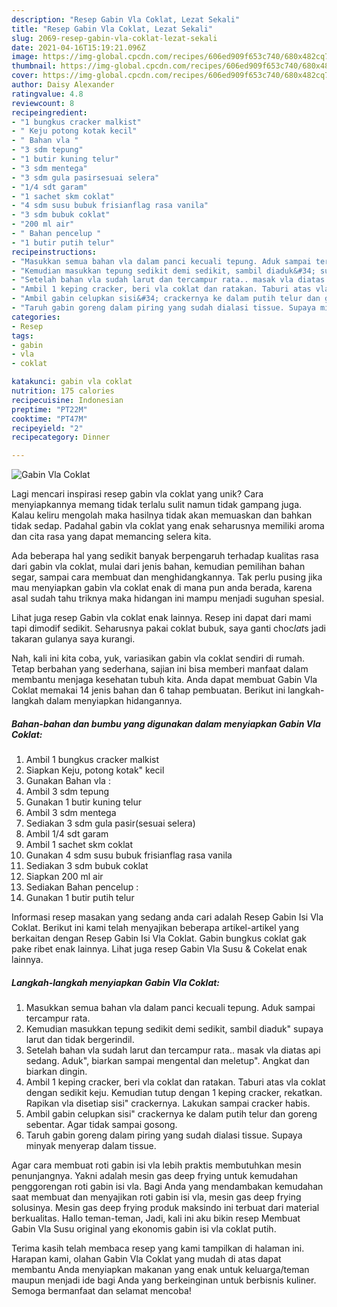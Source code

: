 ```yaml
---
description: "Resep Gabin Vla Coklat, Lezat Sekali"
title: "Resep Gabin Vla Coklat, Lezat Sekali"
slug: 2069-resep-gabin-vla-coklat-lezat-sekali
date: 2021-04-16T15:19:21.096Z
image: https://img-global.cpcdn.com/recipes/606ed909f653c740/680x482cq70/gabin-vla-coklat-foto-resep-utama.jpg
thumbnail: https://img-global.cpcdn.com/recipes/606ed909f653c740/680x482cq70/gabin-vla-coklat-foto-resep-utama.jpg
cover: https://img-global.cpcdn.com/recipes/606ed909f653c740/680x482cq70/gabin-vla-coklat-foto-resep-utama.jpg
author: Daisy Alexander
ratingvalue: 4.8
reviewcount: 8
recipeingredient:
- "1 bungkus cracker malkist"
- " Keju potong kotak kecil"
- " Bahan vla "
- "3 sdm tepung"
- "1 butir kuning telur"
- "3 sdm mentega"
- "3 sdm gula pasirsesuai selera"
- "1/4 sdt garam"
- "1 sachet skm coklat"
- "4 sdm susu bubuk frisianflag rasa vanila"
- "3 sdm bubuk coklat"
- "200 ml air"
- " Bahan pencelup "
- "1 butir putih telur"
recipeinstructions:
- "Masukkan semua bahan vla dalam panci kecuali tepung. Aduk sampai tercampur rata."
- "Kemudian masukkan tepung sedikit demi sedikit, sambil diaduk&#34; supaya larut dan tidak bergerindil."
- "Setelah bahan vla sudah larut dan tercampur rata.. masak vla diatas api sedang. Aduk&#34;, biarkan sampai mengental dan meletup&#34;. Angkat dan biarkan dingin."
- "Ambil 1 keping cracker, beri vla coklat dan ratakan. Taburi atas vla coklat dengan sedikit keju. Kemudian tutup dengan 1 keping cracker, rekatkan. Rapikan vla disetiap sisi&#34; crackernya. Lakukan sampai cracker habis."
- "Ambil gabin celupkan sisi&#34; crackernya ke dalam putih telur dan goreng sebentar. Agar tidak sampai gosong."
- "Taruh gabin goreng dalam piring yang sudah dialasi tissue. Supaya minyak menyerap dalam tissue."
categories:
- Resep
tags:
- gabin
- vla
- coklat

katakunci: gabin vla coklat 
nutrition: 175 calories
recipecuisine: Indonesian
preptime: "PT22M"
cooktime: "PT47M"
recipeyield: "2"
recipecategory: Dinner

---
```



![Gabin Vla Coklat](https://img-global.cpcdn.com/recipes/606ed909f653c740/680x482cq70/gabin-vla-coklat-foto-resep-utama.jpg)

Lagi mencari inspirasi resep gabin vla coklat yang unik? Cara menyiapkannya memang tidak terlalu sulit namun tidak gampang juga. Kalau keliru mengolah maka hasilnya tidak akan memuaskan dan bahkan tidak sedap. Padahal gabin vla coklat yang enak seharusnya memiliki aroma dan cita rasa yang dapat memancing selera kita.

Ada beberapa hal yang sedikit banyak berpengaruh terhadap kualitas rasa dari gabin vla coklat, mulai dari jenis bahan, kemudian pemilihan bahan segar, sampai cara membuat dan menghidangkannya. Tak perlu pusing jika mau menyiapkan gabin vla coklat enak di mana pun anda berada, karena asal sudah tahu triknya maka hidangan ini mampu menjadi suguhan spesial.

Lihat juga resep Gabin vla coklat enak lainnya. Resep ini dapat dari mami tapi dimodif sedikit. Seharusnya pakai coklat bubuk, saya ganti choc*lat*s jadi takaran gulanya saya kurangi.


Nah, kali ini kita coba, yuk, variasikan gabin vla coklat sendiri di rumah. Tetap berbahan yang sederhana, sajian ini bisa memberi manfaat dalam membantu menjaga kesehatan tubuh kita. Anda dapat membuat Gabin Vla Coklat memakai 14 jenis bahan dan 6 tahap pembuatan. Berikut ini langkah-langkah dalam menyiapkan hidangannya.

<!--inarticleads1-->

##### Bahan-bahan dan bumbu yang digunakan dalam menyiapkan Gabin Vla Coklat:

1. Ambil 1 bungkus cracker malkist
1. Siapkan  Keju, potong kotak&#34; kecil
1. Gunakan  Bahan vla :
1. Ambil 3 sdm tepung
1. Gunakan 1 butir kuning telur
1. Ambil 3 sdm mentega
1. Sediakan 3 sdm gula pasir(sesuai selera)
1. Ambil 1/4 sdt garam
1. Ambil 1 sachet skm coklat
1. Gunakan 4 sdm susu bubuk frisianflag rasa vanila
1. Sediakan 3 sdm bubuk coklat
1. Siapkan 200 ml air
1. Sediakan  Bahan pencelup :
1. Gunakan 1 butir putih telur


Informasi resep masakan yang sedang anda cari adalah Resep Gabin Isi Vla Coklat. Berikut ini kami telah menyajikan beberapa artikel-artikel yang berkaitan dengan Resep Gabin Isi Vla Coklat. Gabin bungkus coklat gak pake ribet enak lainnya. Lihat juga resep Gabin Vla Susu &amp; Cokelat enak lainnya. 

<!--inarticleads2-->

##### Langkah-langkah menyiapkan Gabin Vla Coklat:

1. Masukkan semua bahan vla dalam panci kecuali tepung. Aduk sampai tercampur rata.
1. Kemudian masukkan tepung sedikit demi sedikit, sambil diaduk&#34; supaya larut dan tidak bergerindil.
1. Setelah bahan vla sudah larut dan tercampur rata.. masak vla diatas api sedang. Aduk&#34;, biarkan sampai mengental dan meletup&#34;. Angkat dan biarkan dingin.
1. Ambil 1 keping cracker, beri vla coklat dan ratakan. Taburi atas vla coklat dengan sedikit keju. Kemudian tutup dengan 1 keping cracker, rekatkan. Rapikan vla disetiap sisi&#34; crackernya. Lakukan sampai cracker habis.
1. Ambil gabin celupkan sisi&#34; crackernya ke dalam putih telur dan goreng sebentar. Agar tidak sampai gosong.
1. Taruh gabin goreng dalam piring yang sudah dialasi tissue. Supaya minyak menyerap dalam tissue.


Agar cara membuat roti gabin isi vla lebih praktis membutuhkan mesin penunjangnya. Yakni adalah mesin gas deep frying untuk kemudahan penggorengan roti gabin isi vla. Bagi Anda yang mendambakan kemudahan saat membuat dan menyajikan roti gabin isi vla, mesin gas deep frying solusinya. Mesin gas deep frying produk maksindo ini terbuat dari material berkualitas. Hallo teman-teman, Jadi, kali ini aku bikin resep Membuat Gabin Vla Susu original yang ekonomis gabin isi vla coklat putih. 

Terima kasih telah membaca resep yang kami tampilkan di halaman ini. Harapan kami, olahan Gabin Vla Coklat yang mudah di atas dapat membantu Anda menyiapkan makanan yang enak untuk keluarga/teman maupun menjadi ide bagi Anda yang berkeinginan untuk berbisnis kuliner. Semoga bermanfaat dan selamat mencoba!
